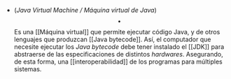 - (_Java Virtual Machine / Máquina virtual de Java_) $$\bullet$$ Es una [[Máquina virtual]] que permite ejecutar código Java, y de otros lenguajes que produzcan [[Java bytecode]]. Así, el computador que necesite ejecutar los _Java bytecode_ debe tener instalado el [[JDK]] para abstraerse de las especificaciones de distintos _hardwares_. Asegurando, de esta forma, una [[interoperabilidad]] de los programas para múltiples sistemas.